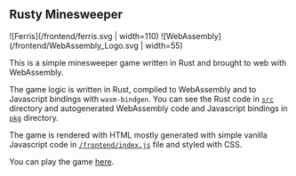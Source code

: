 ## Rusty Minesweeper

![Ferris](/frontend/ferris.svg | width=110) ![WebAssembly](/frontend/WebAssembly_Logo.svg | width=55)

This is a simple minesweeper game written in Rust and brought to web with WebAssembly.

The game logic is written in Rust, compiled to WebAssembly and to Javascript bindings with `wasm-bindgen`. You can see the Rust code in [`src`](/src) directory and autogenerated WebAssembly code and Javascript bindings in [`pkg`](/pkg/README.md) directory.

The game is rendered with HTML mostly generated with simple vanilla Javascript code in [`/frontend/index.js`](/frontend//index.js) file and styled with CSS.

You can play the game [here](https://welf.github.io/rusty-minesweeper/).
